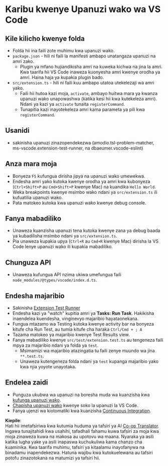 <!--
CO_OP_TRANSLATOR_METADATA:
{
  "original_hash": "62b2632720dd39ef391d6b60b9b4bfb8",
  "translation_date": "2025-05-09T05:41:42+00:00",
  "source_file": "code/09.UpdateSamples/Aug/vscode/phiext/vsc-extension-quickstart.md",
  "language_code": "sw"
}
-->
# Karibu kwenye Upanuzi wako wa VS Code

## Kile kilicho kwenye folda

* Folda hii ina faili zote muhimu kwa upanuzi wako.
* `package.json` - hili ni faili la manifesti ambapo unatangaza upanuzi na amri zako.
  * Plugin ya mfano hujiandikisha amri na kuweka kichwa na jina la amri. Kwa taarifa hii VS Code inaweza kuonyesha amri kwenye orodha ya amri. Haina haja ya kupakia plugin bado.
* `src/extension.ts` - hili ni faili kuu ambapo utatoa utekelezaji wa amri yako.
  * Faili hii hutoa kazi moja, `activate`, ambayo huitwa mara ya kwanza upanuzi wako unapowashwa (katika kesi hii kwa kutekeleza amri). Ndani ya kazi ya `activate` tunaita `registerCommand`.
  * Tunapitia kazi inayotekeleza amri kama parameta ya pili kwa `registerCommand`.

## Usanidi

* sakinisha upanuzi zinazopendekezwa (amodio.tsl-problem-matcher, ms-vscode.extension-test-runner, na dbaeumer.vscode-eslint)

## Anza mara moja

* Bonyeza `F5` kufungua dirisha jipya na upanuzi wako umewekwa.
* Endesha amri yako kutoka kwenye orodha ya amri kwa kubonyeza (`Ctrl+Shift+P` au `Cmd+Shift+P` kwenye Mac) na kuandika `Hello World`.
* Weka breakpoints kwenye msimbo wako ndani ya `src/extension.ts` ili kufuatilia upanuzi wako.
* Pata matokeo kutoka kwa upanuzi wako kwenye debug console.

## Fanya mabadiliko

* Unaweza kuanzisha upanuzi tena kutoka kwenye zana ya debug baada ya kubadilisha msimbo ndani ya `src/extension.ts`.
* Pia unaweza kupakia upya (`Ctrl+R` au `Cmd+R` kwenye Mac) dirisha la VS Code lenye upanuzi wako ili kupakia mabadiliko.

## Chunguza API

* Unaweza kufungua API nzima ukiwa umefungua faili `node_modules/@types/vscode/index.d.ts`.

## Endesha majaribio

* Sakinisha [Extension Test Runner](https://marketplace.visualstudio.com/items?itemName=ms-vscode.extension-test-runner)
* Endesha kazi ya "watch" kupitia amri ya **Tasks: Run Task**. Hakikisha inaendelea kuendesha, vinginevyo majaribio hayataonekana.
* Fungua mtazamo wa Testing kutoka kwenye activity bar na bonyeza kitufe cha Run Test, au tumia kitufe cha haraka `Ctrl/Cmd + ; A`
* Tazama matokeo ya majaribio kwenye Test Results view.
* Fanya mabadiliko kwenye `src/test/extension.test.ts` au tengeneza faili mpya za majaribio ndani ya folda ya `test`.
  * Msimamizi wa majaribio atazingatia tu faili zenye muundo wa jina `**.test.ts`.
  * Unaweza kutengeneza folda ndani ya `test` kupanga majaribio yako kwa njia yoyote unayotaka.

## Endelea zaidi

* Punguza ukubwa wa upanuzi na boresha muda wa kuanzisha kwa [kufunga upanuzi wako](https://code.visualstudio.com/api/working-with-extensions/bundling-extension).
* [Chapisha upanuzi wako](https://code.visualstudio.com/api/working-with-extensions/publishing-extension) kwenye soko la upanuzi la VS Code.
* Fanya ujenzi wa kiotomatiki kwa kuanzisha [Continuous Integration](https://code.visualstudio.com/api/working-with-extensions/continuous-integration).

**Kiepile**:  
Hati hii imetafsiriwa kwa kutumia huduma ya tafsiri ya AI [Co-op Translator](https://github.com/Azure/co-op-translator). Ingawa tunajitahidi kwa usahihi, tafadhali fahamu kuwa tafsiri za moja kwa moja zinaweza kuwa na makosa au upotovu wa maana. Nyaraka ya asili katika lugha yake ya asili inapaswa kuchukuliwa kama chanzo cha kuaminika. Kwa taarifa muhimu, tafsiri ya kitaalamu inayofanywa na binadamu inapendekezwa. Hatuna wajibu kwa kutokuelewana au tafsiri potofu zinazotokana na matumizi ya tafsiri hii.
